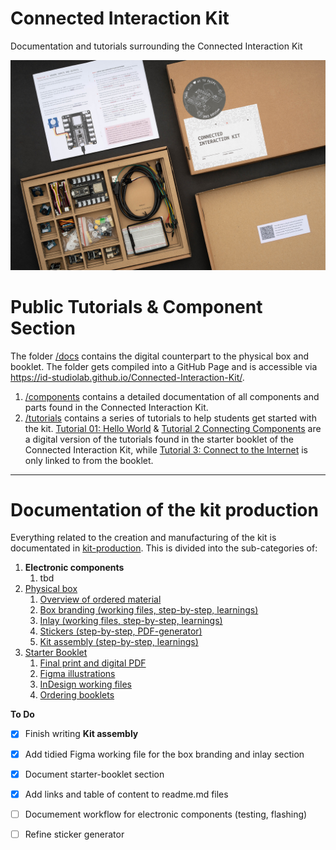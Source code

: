 # Connected Interaction Kit

Documentation and tutorials surrounding the Connected Interaction Kit

![Outside of the phsyical Connected Interaction Kit](assets/connected-interaction-kit-2023-expose.jpg)

# Public Tutorials & Component Section
The folder [/docs](/docs/) contains the digital counterpart to the physical box and booklet.
The folder gets compiled into a GitHub Page and is accessible via https://id-studiolab.github.io/Connected-Interaction-Kit/.

1. [/components](/docs/components/) contains a detailed documentation of all components and parts found in the Connected Interaction Kit.
2. [/tutorials](/docs/tutorials/) contains a series of tutorials to help students get started with the kit. [Tutorial 01: Hello World](https://id-studiolab.github.io/Connected-Interaction-Kit/tutorials/01-hello-world/) & [Tutorial 2 Connecting Components](https://id-studiolab.github.io/Connected-Interaction-Kit/tutorials/02-connecting-components/) are a digital version of the tutorials found in the starter booklet of the Connected Interaction Kit, while [Tutorial 3: Connect to the Internet](https://id-studiolab.github.io/Connected-Interaction-Kit/tutorials/03-connect-to-the-internet/) is only linked to from the booklet.

---

# Documentation of the kit production
Everything related to the creation and manufacturing of the kit is documentated in [kit-production](/kit-production/).
This is divided into the sub-categories of:
1. **Electronic components**
   1. tbd
2. [Physical box](/kit-production/physical-box/README.md)
   1. [Overview of ordered material](/kit-production/physical-box/README.md#overview-of-ordered-material)
   2. [Box branding (working files, step-by-step, learnings)](/kit-production/physical-box/README.md#add-a-box-branding)
   3. [Inlay (working files, step-by-step, learnings)](/kit-production/physical-box/README.md#the-cardboard-inlay)
   4. [Stickers (step-by-step, PDF-generator)](/kit-production/physical-box/README.md#generating-qr-code-stickers)
   5. [Kit assembly (step-by-step, learnings)](/kit-production/physical-box/README.md#assembling-the-final-kit)
3. [Starter Booklet](/kit-production/starter-booklet/README.md)
   1. [Final print and digital PDF](/kit-production/starter-booklet/final-export/)
   2. [Figma illustrations](/kit-production/starter-booklet/README.md#illustrations)
   3. [InDesign working files](/kit-production/starter-booklet/InDesign)
   4. [Ordering booklets](/kit-production/starter-booklet/README.md#ordering-booklets)



**To Do**
- [x] Finish writing **Kit assembly**
- [x] Add tidied Figma working file for the box branding and inlay section
- [x] Document starter-booklet section
- [x] Add links and table of content to readme.md files
- [ ] Documement workflow for electronic components (testing, flashing)
- [ ] Refine sticker generator

